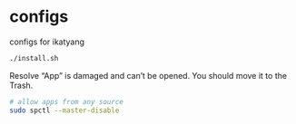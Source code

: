 # configs

configs for ikatyang

```sh
./install.sh
```

Resolve “App” is damaged and can’t be opened. You should move it to the Trash.

```sh
# allow apps from any source
sudo spctl --master-disable
```
